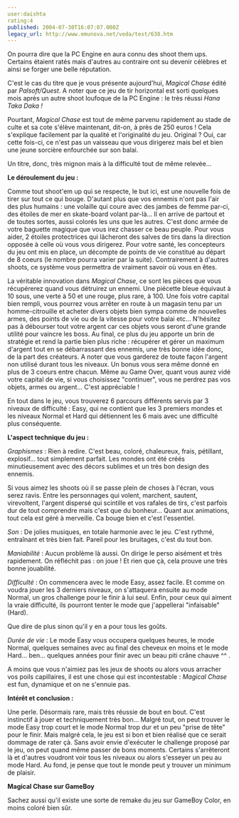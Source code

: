 ```yaml
---
user:daishta
rating:4
published: 2004-07-30T16:07:07.000Z
legacy_url: http://www.emunova.net/veda/test/638.htm
---
```

On pourra dire que la PC Engine en aura connu des shoot them ups. Certains étaient ratés mais d'autres au contraire ont su devenir célèbres et ainsi se forger une belle réputation.  

C'est le cas du titre que je vous présente aujourd'hui, _Magical Chase_ édité par _Palsoft/Quest_. A noter que ce jeu de tir horizontal est sorti quelques mois après un autre shoot loufoque de la PC Engine : le très réussi _Hana Taka Daka !_   

Pourtant, _Magical Chase_ est tout de même parvenu rapidement au stade de culte et sa cote s'élève maintenant, dit-on, à près de 250 euros ! Cela s'explique facilement par la qualité et l'originalité du jeu. Original ? Oui, car cette fois-ci, ce n'est pas un vaisseau que vous dirigerez mais bel et bien une jeune sorcière enfourchée sur son balai.  

Un titre, donc, très mignon mais à la difficulté tout de même relevée...  

  

**Le déroulement du jeu :**  

Comme tout shoot'em up qui se respecte, le but ici, est une nouvelle fois de tirer sur tout ce qui bouge. D'autant plus que vos ennemis n'ont pas l'air des plus humains : une volaille qui coure avec des jambes de femme par-ci, des étoiles de mer en skate-board volant par-là... Il en arrive de partout et de toutes sortes, aussi colorés les uns que les autres. C'est donc armée de votre baguette magique que vous irez chasser ce beau peuple. Pour vous aider, 2 étoiles protectrices qui lâcheront des salves de tirs dans la direction opposée à celle où vous vous dirigerez. Pour votre santé, les concepteurs du jeu ont mis en place, un décompte de points de vie constitué au départ de 8 coeurs (le nombre pourra varier par la suite). Contrairement à d'autres shoots, ce système vous permettra de vraiment savoir où vous en êtes.  

  

La véritable innovation dans _Magical Chase_, ce sont les pièces que vous récupérerez quand vous détruirez un ennemi. Une piécette bleue équivaut à 10 sous, une verte à 50 et une rouge, plus rare, à 100\. Une fois votre capital bien rempli, vous pourrez vous arrêter en route à un magasin tenu par un homme-citrouille et acheter divers objets bien sympa comme de nouvelles armes, des points de vie ou de la vitesse pour votre balai etc... N'hésitez pas à débourser tout votre argent car ces objets vous seront d'une grande utilité pour vaincre les boss. Au final, ce plus du jeu apporte un brin de stratégie et rend la partie bien plus riche : récupérer et gérer un maximum d'argent tout en se débarrassant des ennemis, une très bonne idée donc, de la part des créateurs. A noter que vous garderez de toute façon l'argent non utilisé durant tous les niveaux. Un bonus vous sera même donné en plus de 3 coeurs entre chacun. Même au Game Over, quant vous aurez vidé votre capital de vie, si vous choisissez "continuer", vous ne perdrez pas vos objets, armes ou argent... C'est appréciable !  

  

En tout dans le jeu, vous trouverez 6 parcours différents servis par 3 niveaux de difficulté : Easy, qui ne contient que les 3 premiers mondes et les niveaux Normal et Hard qui détiennent les 6 mais avec une difficulté plus conséquente.  

  

**L'aspect technique du jeu :**  

_Graphismes_ : Rien à redire. C'est beau, coloré, chaleureux, frais, pétillant, explosif... tout simplement parfait. Les mondes ont été créés minutieusement avec des décors sublimes et un très bon design des ennemis.   

Si vous aimez les shoots où il se passe plein de choses à l'écran, vous serez ravis. Entre les personnages qui volent, marchent, sautent, virevoltent, l'argent dispersé qui scintille et vos rafales de tirs, c'est parfois dur de tout comprendre mais c'est que du bonheur... Quant aux animations, tout cela est géré à merveille. Ca bouge bien et c'est l'essentiel.  

_Son_ : De jolies musiques, en totale harmonie avec le jeu. C'est rythmé, entraînant et très bien fait. Pareil pour les bruitages, c'est du tout bon.  

_Maniabilité_ : Aucun problème là aussi. On dirige le perso aisément et très rapidement. On réfléchit pas : on joue ! Et rien que çà, cela prouve une très bonne jouabilité.  

_Difficulté_ : On commencera avec le mode Easy, assez facile. Et comme on voudra jouer les 3 derniers niveaux, on s'attaquera ensuite au mode Normal, un gros challenge pour le finir à lui seul. Enfin, pour ceux qui aiment la vraie difficulté, ils pourront tenter le mode que j'appellerai "infaisable" (Hard).   

Que dire de plus sinon qu'il y en a pour tous les goûts.  

_Durée de vie_ : Le mode Easy vous occupera quelques heures, le mode Normal, quelques semaines avec au final des cheveux en moins et le mode Hard... ben... quelques années pour finir avec un beau piti crâne chauve ^^ .   

A moins que vous n'aimiez pas les jeux de shoots ou alors vous arracher vos poils capillaires, il est une chose qui est incontestable : _Magical Chase_ est fun, dynamique et on ne s'ennuie pas.   

  

**Intérêt et conclusion :**  

Une perle. Désormais rare, mais très réussie de bout en bout. C'est instinctif à jouer et techniquement très bon... Malgré tout, on peut trouver le mode Easy trop court et le mode Normal trop dur et un peu "prise de tête" pour le finir. Mais malgré cela, le jeu est si bon et bien réalisé que ce serait dommage de rater çà. Sans avoir envie d'exécuter le challenge proposé par le jeu, on peut quand même passer de bons moments. Certains s'arrêteront là et d'autres voudront voir tous les niveaux ou alors s'esseyer un peu au mode Hard. Au fond, je pense que tout le monde peut y trouver un minimum de plaisir.   

  

**Magical Chase sur GameBoy**  

Sachez aussi qu'il existe une sorte de remake du jeu sur GameBoy Color, en moins coloré bien sûr.